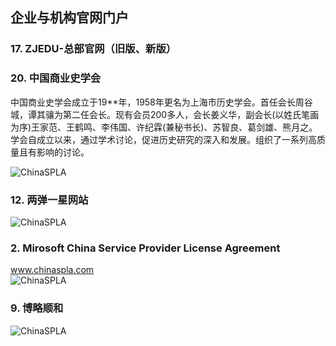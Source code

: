 ## 企业与机构官网门户

### 17.	ZJEDU-总部官网（旧版、新版）

### 20. 中国商业史学会

  中国商业史学会成立于19**年，1958年更名为上海市历史学会。首任会长周谷城，谭其骧为第二任会长。现有会员200多人，会长姜义华，副会长(以姓氏笔画为序)王家范、王鹤鸣、李伟国、许纪霖(兼秘书长)、苏智良、葛剑雄、熊月之。学会自成立以来，通过学术讨论，促进历史研究的深入和发展。组织了一系列高质量且有影响的讨论。

![ChinaSPLA](http://static.asmatrix.com/ImageLib/11-产品截图/website/中国商业史学会-首页.png)

### 12. 两弹一星网站

![ChinaSPLA](http://static.asmatrix.com/ImageLib/11-产品截图/website/两弹一星网站.jpg)

### 2.	Mirosoft China Service Provider License Agreement

www.chinaspla.com  
![ChinaSPLA](http://static.asmatrix.com/ImageLib/11-产品截图/website/MicroSoftChinaSPLA.png)

### 9.	博略顺和

![ChinaSPLA](http://static.asmatrix.com/ImageLib/11-产品截图/website/博略顺和.jpg)